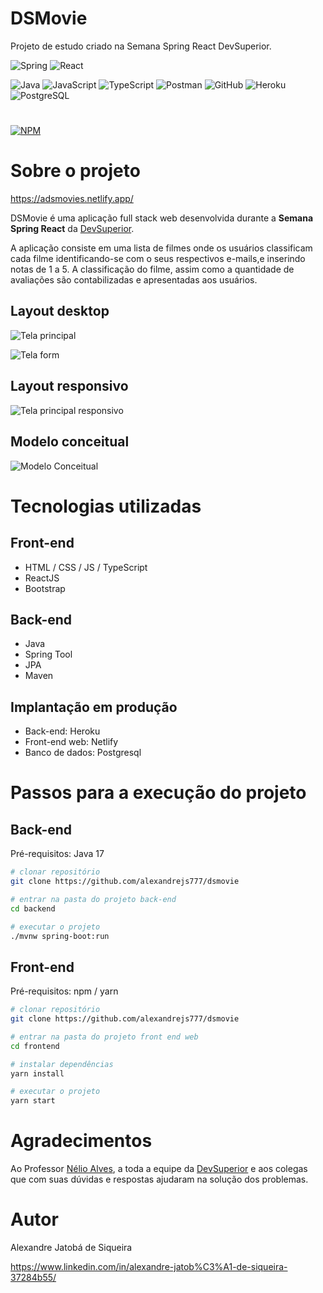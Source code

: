 # DSMovie
Projeto de estudo criado na Semana Spring React DevSuperior.

![Spring](https://github.com/alexandrejs777/assets/blob/main/DSMovies/icons/spring.svg)
![React](https://github.com/alexandrejs777/assets/blob/main/DSMovies/icons/react.svg)

![Java](https://github.com/alexandrejs777/assets/blob/main/DSMovies/icons/java.png)
![JavaScript](https://github.com/alexandrejs777/assets/blob/main/DSMovies/icons/javascript.png)
![TypeScript](https://github.com/alexandrejs777/assets/blob/main/DSMovies/icons/typescript.png)
![Postman](https://github.com/alexandrejs777/assets/blob/main/DSMovies/icons/postman.png)
![GitHub](https://github.com/alexandrejs777/assets/blob/main/DSMovies/icons/github.png)
![Heroku](https://github.com/alexandrejs777/assets/blob/main/DSMovies/icons/heroku.png)
![PostgreSQL](https://github.com/alexandrejs777/assets/blob/main/DSMovies/icons/postgresql.png)

#
[![NPM](https://img.shields.io/npm/l/react)](https://github.com/alexandrejs777/dsmovie/blob/main/LICENSE) 

# Sobre o projeto

https://adsmovies.netlify.app/

DSMovie é uma aplicação full stack web desenvolvida durante a **Semana Spring React** da [DevSuperior](https://devsuperior.com "Site da DevSuperior").

A aplicação consiste em uma lista de filmes onde os usuários classificam cada filme identificando-se com o seus respectivos e-mails,e inserindo notas de 1 a 5. A classificação do filme, assim como a quantidade de avaliações são contabilizadas e apresentadas aos usuários.


## Layout desktop
![Tela principal](https://github.com/alexandrejs777/assets/blob/main/DSMovies/Tela_Principal.png)


![Tela form](https://github.com/alexandrejs777/assets/blob/main/DSMovies/Tela_Form.png)

## Layout responsivo
![Tela principal responsivo](https://github.com/alexandrejs777/assets/blob/main/DSMovies/Tela_Principal_Responsivo.png)

## Modelo conceitual
![Modelo Conceitual](https://github.com/alexandrejs777/assets/blob/main/DSMovies/dsmovie-modelo-conceitual.png)

# Tecnologias utilizadas
## Front-end
- HTML / CSS / JS / TypeScript
- ReactJS
- Bootstrap

## Back-end
- Java
- Spring Tool
- JPA
- Maven

## Implantação em produção
- Back-end: Heroku
- Front-end web: Netlify
- Banco de dados: Postgresql

# Passos para a execução do projeto

## Back-end
Pré-requisitos: Java 17

```bash
# clonar repositório
git clone https://github.com/alexandrejs777/dsmovie

# entrar na pasta do projeto back-end
cd backend

# executar o projeto
./mvnw spring-boot:run
```

## Front-end
Pré-requisitos: npm / yarn

```bash
# clonar repositório
git clone https://github.com/alexandrejs777/dsmovie

# entrar na pasta do projeto front end web
cd frontend

# instalar dependências
yarn install

# executar o projeto
yarn start
```

# Agradecimentos

Ao Professor [Nélio Alves](https://www.linkedin.com/in/nelio-alves/), a toda a equipe da [DevSuperior](https://www.linkedin.com/school/devsuperior/) e aos colegas que com suas dúvidas e respostas ajudaram na solução dos problemas.

# Autor

Alexandre Jatobá de Siqueira

https://www.linkedin.com/in/alexandre-jatob%C3%A1-de-siqueira-37284b55/
